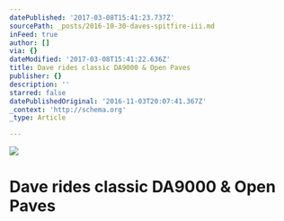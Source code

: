 ```yaml
---
datePublished: '2017-03-08T15:41:23.737Z'
sourcePath: _posts/2016-10-30-daves-spitfire-iii.md
inFeed: true
author: []
via: {}
dateModified: '2017-03-08T15:41:22.636Z'
title: Dave rides classic DA9000 & Open Paves
publisher: {}
description: ''
starred: false
datePublishedOriginal: '2016-11-03T20:07:41.367Z'
_context: 'http://schema.org'
_type: Article

---
```

![](https://the-grid-user-content.s3-us-west-2.amazonaws.com/3b62e4d7-eb9a-4e51-9d41-aa59543ae236.jpg)

# Dave rides classic DA9000 & Open Paves